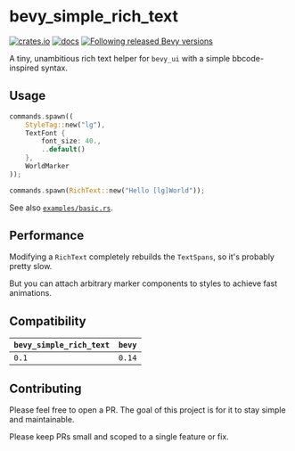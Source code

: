 # bevy_simple_rich_text

[![crates.io](https://img.shields.io/crates/v/bevy_simple_rich_text.svg)](https://crates.io/crates/bevy_simple_rich_text)
[![docs](https://docs.rs/bevy_simple_rich_text/badge.svg)](https://docs.rs/bevy_simple_rich_text)
[![Following released Bevy versions](https://img.shields.io/badge/Bevy%20tracking-released%20version-lightblue)](https://bevyengine.org/learn/book/plugin-development/#main-branch-tracking)

A tiny, unambitious rich text helper for `bevy_ui` with a simple bbcode-inspired syntax.

## Usage

```rust
commands.spawn((
    StyleTag::new("lg"),
    TextFont {
        font_size: 40.,
        ..default()
    },
    WorldMarker
));

commands.spawn(RichText::new("Hello [lg]World"));
```

See also [`examples/basic.rs`](./examples/basic.rs).

## Performance

Modifying a `RichText` completely rebuilds the `TextSpans`, so it's probably pretty slow.

But you can attach arbitrary marker components to styles to achieve fast animations.

## Compatibility

| `bevy_simple_rich_text`  | `bevy` |
| :--                      | :--    |
| `0.1`                    | `0.14` |

## Contributing

Please feel free to open a PR. The goal of this project is for it to stay simple and maintainable.

Please keep PRs small and scoped to a single feature or fix.
